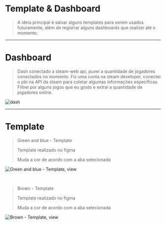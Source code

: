 # Template & Dashboard
> A ideia principal é salvar alguns templates para serem usados futuramente, além de registrar alguns dashboards que realizei até o momento.

<hr>

# Dashboard

> Dash conectado a steam-web api, puxei a quantidade de jogadores conectados no momento.
> Fiz uma conta na steam developer, conectei o pbi na API da steam para coletar algumas informações específicas.
> Filtrei por alguns jogos que eu gosto e extrai a quantidade de jogadores online.

![dash](https://user-images.githubusercontent.com/80074264/162763193-2a0c06e3-0827-49b0-a306-be141511a3e7.png)

<hr>

# Template

> Green and blue - Template
> 
> Template realizado no figma
> 
> Muda a cor de acordo com a aba selecionada
> 
![Green and blue - Template, view](https://user-images.githubusercontent.com/80074264/201501996-258a2195-ef99-4a1e-9a18-1c15a22cb027.png)

<br>

> Brown - Template
> 
> Template realizado no figma
> 
> Muda a cor de acordo com a aba selecionada
> 
![Brown - Template, view](https://user-images.githubusercontent.com/80074264/201502100-af2e0f34-f858-4d87-9920-5f7c61949938.png)
